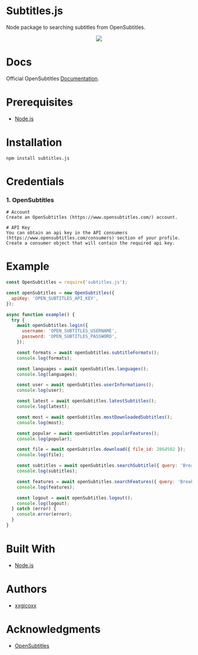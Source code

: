 # Subtitles.js
Node package to searching subtitles from OpenSubtitles.

<p align="center">
  <img src="https://i.imgur.com/LFHvRpi.png ">
</p>

# Docs
Official OpenSubtitles [Documentation](https://opensubtitles.stoplight.io/docs/opensubtitles-api/open_api.json).

# Prerequisites
* [Node.js](https://nodejs.org/en/)

# Installation
````
npm install subtitles.js
````

# Credentials
### 1. OpenSubtitles
````
# Account
Create an OpenSubtitles (https://www.opensubtitles.com/) account.

# API Key
You can obtain an api key in the API consumers (https://www.opensubtitles.com/consumers) section of your profile. Create a consumer object that will contain the required api key.
````

# Example
```javascript
const OpenSubtitles = require('subtitles.js');

const openSubtitles = new OpenSubtitles({
  apiKey: 'OPEN_SUBTITLES_API_KEY',
});

async function example() {
  try {
    await openSubtitles.login({
      username: 'OPEN_SUBTITLES_USERNAME',
      password: 'OPEN_SUBTITLES_PASSWORD',
    });

    const formats = await openSubtitles.subtitleFormats();
    console.log(formats);

    const languages = await openSubtitles.languages();
    console.log(languages);

    const user = await openSubtitles.userInformations();
    console.log(user);

    const latest = await openSubtitles.latestSubtitles();
    console.log(latest);

    const most = await openSubtitles.mostDownloadedSubtitles();
    console.log(most);

    const popular = await openSubtitles.popularFeatures();
    console.log(popular);

    const file = await openSubtitles.download({ file_id: 2864502 });
    console.log(file);

    const subtitles = await openSubtitles.searchSubtitle({ query: 'Breaking Bad S01E02' });
    console.log(subtitles);

    const features = await openSubtitles.searchFeatures({ query: 'Breaking' });
    console.log(features);

    const logout = await openSubtitles.logout();
    console.log(logout);
  } catch (error) {
    console.error(error);
  }
}
```

# Built With
* [Node.js](https://nodejs.org/en/)

# Authors
* [xxgicoxx](https://github.com/xxgicoxx)

# Acknowledgments
* [OpenSubtitles](https://www.opensubtitles.com/)